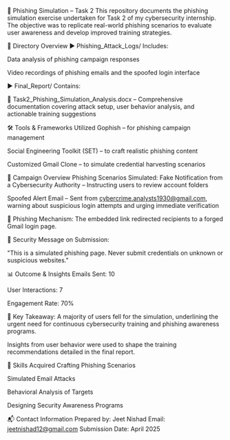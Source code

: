 🎯 Phishing Simulation – Task 2
This repository documents the phishing simulation exercise undertaken for Task 2 of my cybersecurity internship. The objective was to replicate real-world phishing scenarios to evaluate user awareness and develop improved training strategies.

📁 Directory Overview
▶️ Phishing_Attack_Logs/
Includes:

Data analysis of phishing campaign responses

Video recordings of phishing emails and the spoofed login interface

▶️ Final_Report/
Contains:

📄 Task2_Phishing_Simulation_Analysis.docx – Comprehensive documentation covering attack setup, user behavior analysis, and actionable training suggestions

🛠️ Tools & Frameworks Utilized
Gophish – for phishing campaign management

Social Engineering Toolkit (SET) – to craft realistic phishing content

Customized Gmail Clone – to simulate credential harvesting scenarios

📌 Campaign Overview
Phishing Scenarios Simulated:
Fake Notification from a Cybersecurity Authority – Instructing users to review account folders

Spoofed Alert Email – Sent from cybercrime.analysts1930@gmail.com, warning about suspicious login attempts and urging immediate verification

🔗 Phishing Mechanism: The embedded link redirected recipients to a forged Gmail login page.

🛑 Security Message on Submission:

"This is a simulated phishing page. Never submit credentials on unknown or suspicious websites."

📊 Outcome & Insights
Emails Sent: 10

User Interactions: 7

Engagement Rate: 70%

📌 Key Takeaway:
A majority of users fell for the simulation, underlining the urgent need for continuous cybersecurity training and phishing awareness programs.

Insights from user behavior were used to shape the training recommendations detailed in the final report.

🧠 Skills Acquired
Crafting Phishing Scenarios

Simulated Email Attacks

Behavioral Analysis of Targets

Designing Security Awareness Programs

📬 Contact Information
Prepared by: Jeet Nishad
Email: jeetnishad12@gmail.com
Submission Date: April 2025

